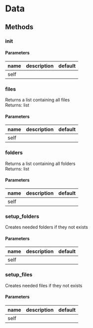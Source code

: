 # Data




## Methods


### __init__




#### Parameters
name | description | default
--- | --- | ---
self |  | 





### files


Returns a list containing all files   
Returns: list 

#### Parameters
name | description | default
--- | --- | ---
self |  | 





### folders


Returns a list containing all folders   
Returns: list 

#### Parameters
name | description | default
--- | --- | ---
self |  | 





### setup_folders


Creates needed folders if they not exists 

#### Parameters
name | description | default
--- | --- | ---
self |  | 





### setup_files


Creates needed files if they not exists 

#### Parameters
name | description | default
--- | --- | ---
self |  | 




